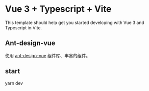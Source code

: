 # Vue 3 + Typescript + Vite

This template should help get you started developing with Vue 3 and Typescript in Vite.

## Ant-design-vue

使用 [ant-design-vue](https://2x.antdv.com/docs/vue/introduce-cn) 组件库、丰富的组件。

## start

yarn dev 

